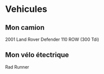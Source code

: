 # Vehicules

## Mon camion

2001 Land Rover Defender 110 ROW (300 Tdi)


## Mon vélo étectrique

Rad Runner
